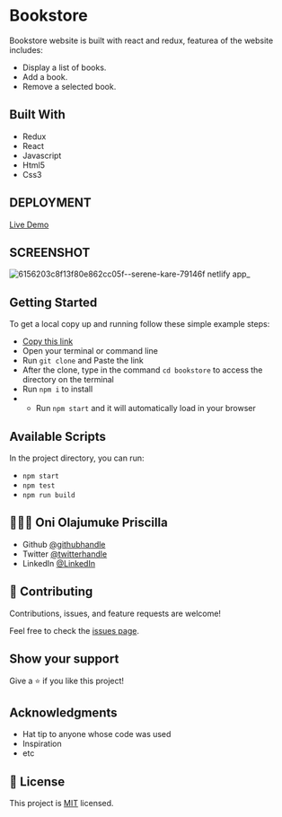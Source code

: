 # Bookstore
Bookstore website is built with react and redux, featurea of the website includes:

- Display a list of books.
- Add a book.
- Remove a selected book.

## Built With
- Redux
- React
- Javascript
- Html5
- Css3
## DEPLOYMENT
[Live Demo](https://6156203c8f13f80e862cc05f--serene-kare-79146f.netlify.app/)

## SCREENSHOT
![6156203c8f13f80e862cc05f--serene-kare-79146f netlify app_](https://user-images.githubusercontent.com/69638013/135527188-05abc019-ccc6-4e4a-8b82-a0bc1abc6af0.png)


## Getting Started

To get a local copy up and running follow these simple example steps:

- [Copy this link](https://github.com/prolajumokeoni/bookstore)
- Open your terminal or command line
- Run `git clone` and Paste the link
- After the clone, type in the command `cd bookstore` to access the directory on the terminal
- Run `npm i` to install
- - Run `npm start` and it will automatically load in your browser


## Available Scripts

In the project directory, you can run:

- `npm start`
- `npm test`
- `npm run build`

## 👩🏿‍🏫 **Oni Olajumuke Priscilla**

- Github [@githubhandle](https://github.com/prolajumokeoni)
- Twitter [@twitterhandle](https://twitter.com/prolajumokeoni)
- LinkedIn [@LinkedIn](https://www.linkedin.com/in/olajumoke-priscilla-oni-44a48b162/)

## 🤝 Contributing

Contributions, issues, and feature requests are welcome!

Feel free to check the [issues page](https://github.com/prolajumokeoni/math-magicians/issues).

## Show your support

Give a ⭐️ if you like this project!

## Acknowledgments

- Hat tip to anyone whose code was used
- Inspiration
- etc


## 📝 License

This project is [MIT](https://github.com/prolajumokeoni/bookstore/blob/development/LICENSE) licensed.
